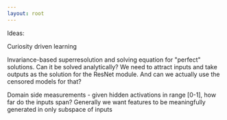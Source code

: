 ```yaml
---
layout: root
---
```


Ideas:

Curiosity driven learning

Invariance-based superresolution and solving equation for "perfect" solutions. Can it be solved
analytically? We need to attract inputs and take outputs as the solution for the ResNet module.
And can we actually use the censored models for that?



Domain side measurements - given hidden activations in range [0-1], how far do the inputs span?
Generally we want features to be meaningfully generated in only subspace of inputs


<some ideas are on google drive>